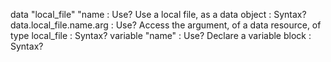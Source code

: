data "local_file" "name : Use?	Use a local file, as a data object : Syntax?
data.local_file.name.arg : Use?	Access the argument, of a data resource, of type local_file : Syntax?
variable "name" : Use?	Declare a variable block : Syntax?
